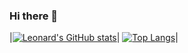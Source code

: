 ### Hi there 👋

<!--
**reguluslee/reguluslee** is a ✨ _special_ ✨ repository because its `README.md` (this file) appears on your GitHub profile.

Here are some ideas to get you started:

- 🔭 I’m currently working on ...
- 🌱 I’m currently learning ...
- 👯 I’m looking to collaborate on ...
- 🤔 I’m looking for help with ...
- 💬 Ask me about ...
- 📫 How to reach me: ...
- 😄 Pronouns: ...
- ⚡ Fun fact: ...
-->

|[![Leonard's GitHub stats](https://github-readme-stats.vercel.app/api?username=reguluslee)](https://github.com/reguluslee/github-readme-stats)|
[![Top Langs](https://github-readme-stats.vercel.app/api/top-langs/?username=reguluslee)](https://github.com/reguluslee/github-readme-stats)|
